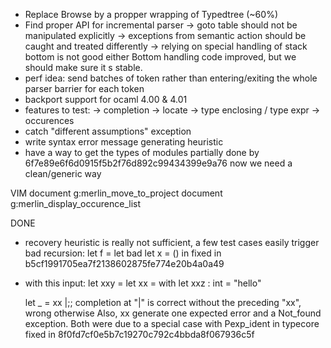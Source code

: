 - Replace Browse by a propper wrapping of Typedtree (~60%)
- Find proper API for incremental parser
  -> goto table should not be manipulated explicitly
  -> exceptions from semantic action should be caught and treated differently
  -> relying on special handling of stack bottom is not good either
     Bottom handling code improved, but we should make sure it s stable.
- perf idea: send batches of token rather than entering/exiting the whole
  parser barrier for each token
- backport support for ocaml 4.00 & 4.01
- features to test:
  -> completion
  -> locate
  -> type enclosing / type expr
  -> occurences
- catch "different assumptions" exception
- write syntax error message generating heuristic
- have a way to get the types of modules
  partially done by 6f7e89e6f6d0915f5b2f76d892c99434399e9a76
  now we need a clean/generic way

VIM
document g:merlin_move_to_project
document g:merlin_display_occurence_list

DONE
- recovery heuristic is really not sufficient, a few test cases easily trigger
  bad recursion:
  let f =
    let bad
    let x = () in
  fixed in b5cf1991705ea7f2138602875fe774e20b4a0a49

- with this input:
    let xxy =
      let xx = with
    let xxz : int = "hello"

    let _ = xx |;;
  completion at "|" is correct without the preceding "xx", wrong otherwise
  Also, xx generate one expected error and a Not_found exception.
  Both were due to a special case with Pexp_ident in typecore
  fixed in 8f0fd7cf0e5b7c19270c792c4bbda8f067936c5f
